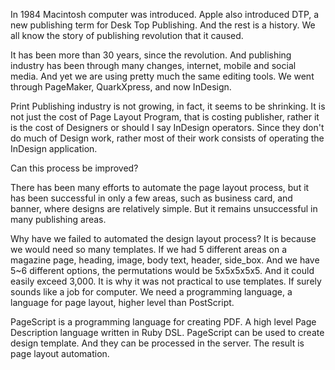 In 1984 Macintosh computer was introduced. Apple also introduced DTP, a new publishing term for Desk Top Publishing. And the rest is a history. We all know the story of publishing revolution that it caused.

It has been more than 30 years, since the revolution. And publishing industry has been through many changes, internet, mobile and social media. And yet we are using pretty much the same editing tools. We went through PageMaker, QuarkXpress, and now InDesign.

Print Publishing industry is not growing, in fact, it seems to be shrinking.
It is not just the cost of Page Layout Program, that is costing publisher, rather it is the cost of Designers or should I say InDesign operators. Since they don't do much of Design work, rather most of their work consists of operating the InDesign application. 

Can this process be improved?

There has been many efforts to automate the page layout process, but it has been successful in only a few areas, such as business card, and banner, where designs are relatively simple.
But it remains unsuccessful in many publishing areas.

Why have we failed to automated the design layout process? 
It is because we would need so many templates. If we had 5 different areas on a magazine page, heading, image, body text, header, side_box. And we have 5~6 different options, the permutations would be 5x5x5x5x5. And it could easily exceed 3,000. It is why it was not practical to use templates. If surely sounds like a job for computer. We need a programming language, a language for page layout, higher level than PostScript.

PageScript is a programming language for creating PDF. A high level Page Description language written in Ruby DSL.  PageScript can be used to create design template. And they can be processed in the server. The result is page layout automation.


